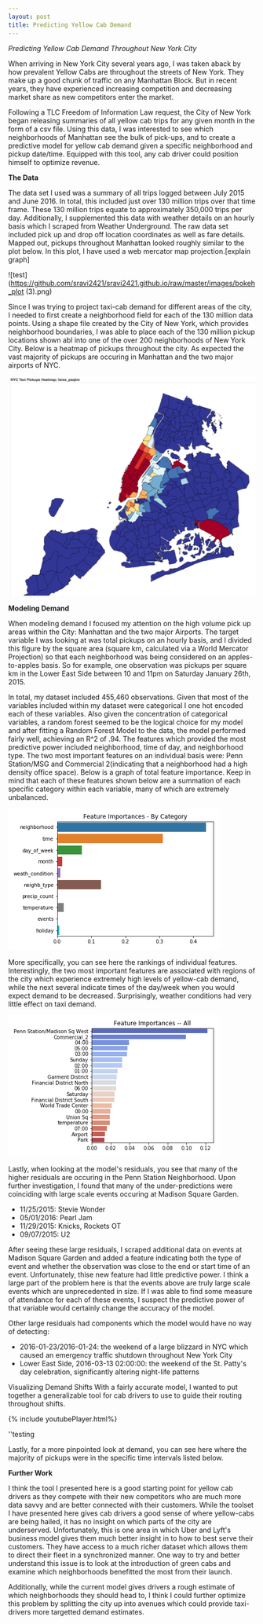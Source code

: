 ```yaml
---
layout: post    
title: Predicting Yellow Cab Demand
---
```


*Predicting Yellow Cab Demand Throughout New York City* 

When arriving in New York City several years ago, I was taken aback by how prevalent Yellow Cabs are throughout the streets of New York. They make up a good chunk of traffic on any Manhattan Block. But in recent years, they have experienced increasing competition and decreasing market share as new competitors enter the market.

Following a TLC Freedom of Information Law request, the City of New York began releasing summaries of all yellow cab trips for any given month in the form of a csv file. Using this data, I was interested to see which neighborhoods of Manhattan see the bulk of pick-ups, and to create a predictive model for yellow cab demand given a specific neighborhood and pickup date/time. Equipped with this tool, any cab driver could position himself to optimize revenue.

**The Data**

The data set I used was a summary of all trips logged between July 2015 and June 2016. In total, this included just over 130 million trips over that time frame. These 130 million trips equate to approximately 350,000 trips per day. Additionally, I supplemented this data with weather details on an hourly basis which I scraped from Weather Underground. The raw data set included pick up and drop off location coordinates as well as fare details. Mapped out, pickups throughout Manhattan looked roughly similar to the plot below.  In this plot, I have used a web mercator map projection.[explain graph]

![test](https://github.com/sravi2421/sravi2421.github.io/raw/master/images/bokeh_plot (3).png)

Since I was trying to project taxi-cab demand for different areas of the city, I needed to first create a neighborhood field for each of the 130 million data points.  Using a shape file created by the City of New York, which provides neighborhood boundaries, I was able to place each of the 130 million pickup locations shown abl into one of the over 200 neighborhoods of New York City.  Below is a heatmap of pickups throughout the city.  As expected the vast majority of pickups are occuring in Manhattan and the two major airports of NYC.

![test](https://github.com/sravi2421/sravi2421.github.io/raw/master/images/heat_map_yellows.png)

**Modeling Demand**

When modeling demand I focused my attention on the high volume pick up areas within the City: Manhattan and the two major Airports. The target variable I was looking at was total pickups on an hourly basis, and I divided this figure by the square area (square km, calculated via a World Mercator Projection) so that each neighborhood was being considered on an apples-to-apples basis. So for example, one observation was pickups per square km in the Lower East Side between 10 and 11pm on Saturday January 26th, 2015. 

In total, my dataset included 455,460 observations.  Given that most of the variables included within my dataset were categorical I one hot encoded each of these variables. Also given the concentration of categorical variables, a random forest seemed to be the logical choice for my model and after fitting a Random Forest Model to the data, the model performed fairly well, achieving an R^2 of .94.  The features which provided the most predictive power included neighborhood, time of day, and neighborhood type. The two most important features on an individual basis were: Penn Station/MSG and Commercial 2(indicating that a neighborhood had a high density office space). Below is a graph of total feature importance. Keep in mind that each of these features shown below are a summation of each specific category within each variable, many of which are extremely unbalanced. 

![test](https://github.com/sravi2421/sravi2421.github.io/raw/master/images/Feature_importances_categorical.png)

More specifically, you can see here the rankings of individual features.  Interestingly, the two most important features are associated with regions of the city which experience extremely high levels of yellow-cab demand, while the next several indicate times of the day/week when you would expect demand to be decreased.  Surprisingly, weather conditions had very little effect on taxi demand.

![test](https://github.com/sravi2421/sravi2421.github.io/raw/master/images/feature_importances_all.png)

Lastly, when looking at the model's residuals, you see that many of the higher residuals are occuring in the Penn Station Neighborhood.  Upon further investigation, I found that many of the under-predictions were coinciding with large scale events occuring at Madison Square Garden.

-  11/25/2015: Stevie Wonder
-  05/01/2016: Pearl Jam
-  11/29/2015: Knicks, Rockets OT 
-  09/07/2015: U2

After seeing these large residuals, I scraped additional data on events at Madison Square Garden and added a feature indicating both the type of event and whether the observation was close to the end or start time of an event. Unfortunately, thise new feature had little predictive power. I think a large part of the problem here is that the events above are truly large scale events which are unprecedented in size.  If I was able to find some measure of attendance for each of these events, I suspect the predictive power of that variable would certainly change the accuracy of the model.

Other large residuals had components which the model would have no way of detecting:
- 2016-01-23/2016-01-24: the weekend of a large blizzard in NYC which caused an emergency traffic shutdown throughout New York City
- Lower East Side, 2016-03-13 02:00:00: the weekend of the St. Patty's day celebration, significantly altering night-life patterns


Visualizing Demand Shifts
With a fairly accurate model, I wanted to put together a generalizable tool for cab drivers to use to guide their routing throughout shifts. 

{% include youtubePlayer.html%}

''testing

Lastly, for a more pinpointed look at demand, you can see here where the majority of pickups were in the specific time intervals listed below.


**Further Work**

I think the tool I presented here is a good starting point for yellow cab drivers as they compete with their new competitors who are much more data savvy and are better connected with their customers. While the toolset I have presented here gives cab drivers a good sense of where yellow-cabs are being hailed, it has no insight on which parts of the city are underserved. Unfortunately, this is one area in which Uber and Lyft's business model gives them much better insight in to how to best serve their customers. They have access to a much richer dataset which allows them to direct their fleet in a synchronized manner. One way to try and better understand this issue is to look at the introduction of green cabs and examine which neighborhoods benefitted the most from their launch.

Additionally, while the current model gives drivers a rough estimate of which neighborhoods they should head to, I think I could further optimize this problem by splitting the city up into avenues which could provide taxi-drivers more targetted demand estimates. 
